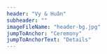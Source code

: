 ```yaml
---
header: "Vy & Huân"
subheader: ""
imageFileName: "header-bg.jpg"
jumpToAnchor: "Ceremony"
jumpToAnchorText: "Details"
---
```


